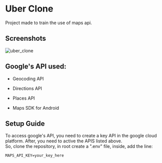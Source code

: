 # Uber Clone

Project made to train the use of maps api.

## Screenshots
![uber_clone](https://github.com/JBDionisio/reactnative-uber_clone/blob/master/images/uber_clone.gif?raw=true)

## Google's API used:

- Geocoding API

- Directions API

- Places API

- Maps SDK for Android

## Setup Guide

To access google's API, you need to create a key API in the google cloud platform. After, you need to active the APIS listed above.  
So, clone the repository, in root create a ".env" file, inside, add the line:

    MAPS_API_KEY=your_key_here
